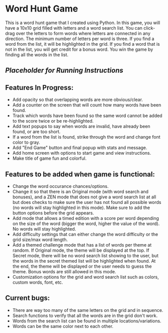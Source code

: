 # Word Hunt Game
This is a word hunt game that I created using Python.
In this game, you will have a 10x10 grid filled with letters and a word search list.
You can click-drag over the letters to form words where letters are connected in any direction.
The minimum number of letters per word is three.
If you find a word from the list, it will be highlighted in the grid.
If you find a word that is not in the list, you will get credit for a bonus word.
You win the game by finding all the words in the list.

## *Placeholder for Running Instructions*

## Features In Progress:
- Add opacity so that overlapping words are more obvious/clear.
- Add a counter on the screen that will count how many words have been found.
- Track which words have been found so the same word cannot be added to the score twice or be re-highlighted.
- Add text popups to say when words are invalid, have already been found, or are too short.
- If a word from the list is found, strike through the word and change font color to gray.
- Add "End Game" button and final popup with stats and message.
- Add home screen with options to start game and view instructions.
- Make title of game fun and colorful.

## Features to be added when game is functional:
- Change the word occurance chances/options.
- Change it so that there is an Original mode (with word search and bonuses), and a ZEN mode that does not give a word search list at all but does checks to make sure the user has not found all possible words (no words will stay highlighted in this mode). Make sure to add the button options before the grid appears.
- Add mode that allows a timed edition with a score per word depending on the size of the word (bigger the word, higher the value of the word). No words will stay highlighted.
- Add difficulty settings that can either change the word difficulty or the grid size/max word length.
- Add a themed challenge mode that has a list of words per theme at random. If Original mode, the theme will be displayed at the top. If Secret mode, there will be no word search list showing to the user, but the words in the secret themed list will be highlighted when found. At the end, the theme will be displayed or the user needs to guess the theme. Bonus words are still allowed in this mode. 
- Customization options for the grid and word search list such as colors, custom words, font, etc.

## Current bugs:
- There are way too many of the same letters on the grid and in sequence.
- Search functions to verify that all the words are in the grid don't work.
- Words from the search list can be found in multiple locations/variations.
- Words can be the same color next to each other.